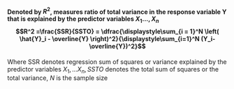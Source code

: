 #### Denoted by $R^2$, measures ratio of total variance in the response variable Y that is explained by the predictor variables $X_1...,X_n$ $$R^2 =\frac{SSR}{SSTO} = \dfrac{\displaystyle\sum_{i = 1}^N \left( \hat{Y}_i - \overline{Y} \right)^2}{\displaystyle\sum_{i=1}^N (Y_i-\overline{Y})^2}$$
Where SSR denotes regression sum of squares or variance explained by the predictor variables $X_1, ...X_n, SSTO$ denotes the total sum of squares or the total variance, $N$ is the sample size
